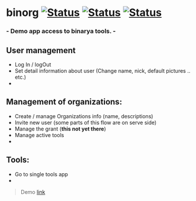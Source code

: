 # binorg  [![Status](https://img.shields.io/badge/status-Alpha-red.svg)](https://github.com/BINARYA) [![Status](https://img.shields.io/badge/Is%20working%20%3F-NO-red.svg)](https://github.com/BINARYA) [![Status](https://img.shields.io/badge/framework-ionic%204-blu.svg)](https://github.com/BINARYA)

### - Demo app access to binarya tools. -

## User management
- Log In / logOut
- Set detail information about user (Change name, nick, default pictures .. etc.)
- 

## Management of organizations:
- Create / manage Organizations info (name, descriptions)
- Invite new user (some parts of this flow are on serve side)
- Manage the grant (**this not yet there**)
- Manage active tools
- 

## Tools:
- Go to single tools app
- 






> Demo [link](https://binarya-services.firebaseapp.com)


